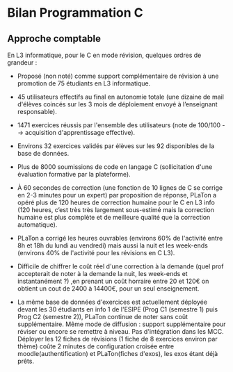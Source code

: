 
# Bilan Programmation C

## Approche comptable
 
En L3 informatique, pour le C en mode révision, quelques ordres de grandeur :

* Proposé (non noté) comme support complémentaire de révision à une promotion de 75 étudiants en L3 informatique.

* 45 utilisateurs effectifs au final en autonomie totale (une dizaine de mail d'élèves coincés sur les 3 mois de déploiement envoyé à l’enseignant responsable).

* 1471 exercices réussis par l'ensemble des utilisateurs (note de 100/100 --> acquisition d'apprentissage effective).

* Environs 32 exercices validés par élèves sur les 92 disponibles de la base de données.

* Plus de 8000 soumissions de code en langage C (sollicitation d'une évaluation formative par la plateforme).

* À 60 secondes de correction (une fonction de 10 lignes de C se corrige en 2-3 minutes pour un expert) par proposition de réponse, PLaTon a opéré plus de 120 heures de correction humaine pour le C en L3 info (120 heures, c’est très très largement sous-estimé mais la correction humaine est plus complète et de meilleure qualité que la correction automatique).

* PLaTon a corrigé les heures ouvrables (environs 60% de l'activité entre 8h et 18h du lundi au vendredi) mais aussi la nuit et les week-ends (environs 40% de l'activité pour les révisions en C L3).

* Difficile de chiffrer le coût réel d'une correction à la demande (quel prof accepterait de noter à la demande la nuit, les week-ends et instantanément ?) ,en prenant  un coût horraire entre 20 et 120€ on obtient un cout de 2400 à 14400€, pour un seul enseignement.

* La même base de données d'exercices est actuellement déployée devant les 30 étudiants en info 1 de l'ESIPE (Prog C1 (semestre 1) puis Prog C2 (semestre 2)), PLaTon continue de noter sans coût supplémentaire. Même mode de diffusion : support supplémentaire pour réviser ou encore se remettre à niveau. Pas d'intégration dans les MCC. Déployer les 12 fiches de révisions (1 fiche de 8 exercices environ par thème) coûte 2 minutes de configuration croisée entre moodle(authentification) et PLaTon(fiches d'exos), les exos étant déjà prêts.

